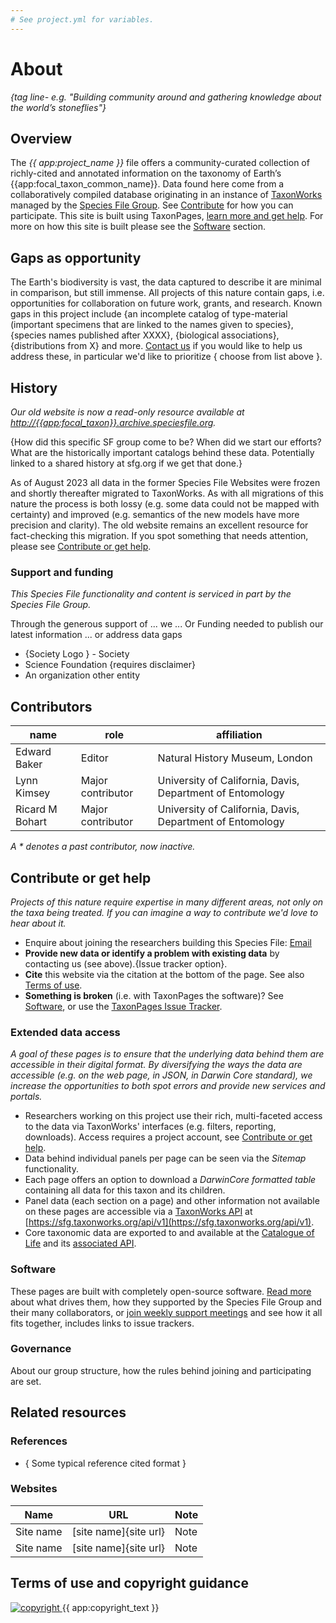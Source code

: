```yaml
---
# See project.yml for variables.
---
```

# About
_{tag line- e.g. "Building community around and gathering knowledge about the world’s stoneflies"}_

## Overview
The _{{ app:project_name }}_ file offers a community-curated collection of richly-cited and annotated information on the taxonomy of Earth’s {{app:focal_taxon_common_name}}. Data found here come from a collaboratively compiled database originating in an instance of [TaxonWorks](https://taxonworks.org) managed by the [Species File Group](https://speciesfilegroup.org). See [Contribute](#contribute-or-get-help) for how you can participate. This site is built using TaxonPages, [learn more and get help](https://github.com/SpeciesFileGroup/taxonpages). For more on how this site is built please see the [Software](#software) section.

## Gaps as opportunity
The Earth's biodiversity is vast, the data captured to describe it are minimal in comparison, but still immense. All projects of this nature contain gaps, i.e. opportunities for collaboration on future work, grants, and research. Known gaps in this project include {an incomplete catalog of type-material (important specimens that are linked to the names given to species}, {species names published after XXXX}, {biological associations}, {distributions from X} and more. [Contact us](#contribute-or-get-help) if you would like to help us address these, in particular we'd like to prioritize { choose from list above }.

## History
_Our old website is now a read-only resource available at [http://{{app:focal_taxon}}.archive.speciesfile.org](http://{{app:focal_taxon}}.archive.speciesfile.org)._

{How did this specific SF group come to be? When did we start our efforts? What are the historically important catalogs behind these data. Potentially linked to a shared history at sfg.org if we get that done.}

As of August 2023 all data in the former Species File Websites were frozen and shortly thereafter migrated to TaxonWorks. As with all migrations of this nature the process is both lossy (e.g. some data could not be mapped with certainty) and improved (e.g. semantics of the new models have more precision and clarity). The old website remains an excellent resource for fact-checking this migration. If you spot something that needs attention, please see [Contribute or get help](#contribute-or-get-help).

### Support and funding
_This Species File functionality and content is serviced in part by the Species File Group._

Through the generous support of ... we ...
Or Funding needed to publish our latest information ... or address data gaps

- {Society Logo } - Society
- Science Foundation {requires disclaimer}
- An organization other entity

## Contributors

|name|role|affiliation|
|----|----|-----------|
| Edward Baker | Editor | Natural History Museum, London |
| Lynn Kimsey | Major contributor | University of California, Davis, Department of Entomology |
| Ricard M Bohart | Major contributor | University of California, Davis, Department of Entomology |

_A \* denotes a past contributor, now inactive._

## Contribute or get help
_Projects of this nature require expertise in many different areas, not only on the taxa being treated. If you can imagine a way to contribute we'd love to hear about it._

- Enquire about joining the researchers building this Species File: <a href="mailto:{{app:contact_email}}">Email</a>
- **Provide new data or identify a problem with existing data** by contacting us (see above).{Issue tracker option}.
- **Cite** this website via the citation at the bottom of the page. See also [Terms of use](#terms-of-use-and-copyright-guidance).
- **Something is broken** (i.e. with TaxonPages the software)? See [Software](#software), or use the [TaxonPages Issue Tracker](https://github.com/SpeciesFileGroup/taxonpages/issues).

### Extended data access
_A goal of these pages is to ensure that the underlying data behind them are accessible in their digital format. By diversifying the ways the data are accessible (e.g. on the web page, in JSON, in Darwin Core standard), we increase the opportunities to both spot errors and provide new services and portals._

- Researchers working on this project use their rich, multi-faceted access to the data via TaxonWorks' interfaces (e.g. filters, reporting, downloads). Access requires a project account, see [Contribute or get help](#contribute-or-get-help).
- Data behind individual panels per page can be seen via the _Sitemap_ functionality.
- Each page offers an option to download a _DarwinCore formatted table_ containing all data for this taxon and its children.
- Panel data (each section on a page) and other information not available on these pages are accessible via a [TaxonWorks API](https://api.taxonworks.org) at [https://sfg.taxonworks.org/api/v1](https://sfg.taxonworks.org/api/v1).
- Core taxonomic data are exported to and available at the [Catalogue of Life]({https://link_to_root_taxon_page}) and its [associated API]({https://link_to_api_for_pertinent_dataset}).

### Software
These pages are built with completely open-source software. [Read more](http://speciesfilegroup.org/docs/taxonworks_in_production_at_sfg.html) about what drives them, how they supported by the Species File Group and their many collaborators, or [join weekly support meetings](https://speciesfilegroup.org/events.html) and see how it all fits together, includes links to issue trackers.

### Governance
About our group structure, how the rules behind joining and participating are set.

## Related resources

### References

* { Some typical reference cited format } 

### Websites

|Name|URL|Note|
|----|---|----|
| Site name | [site name]{site url} | Note |
| Site name | [site name]{site url} | Note |

## Terms of use and copyright guidance

<div class="flex items-center gap-2">
  <a
    class="min-w-fit"
    href="{{ app:copyright_image_link }}"
  >
    <img 
      src="{{ app:copyright_image }}" 
      alt="copyright" 
      class="m-0"
    >
  </a>
  <span>{{ app:copyright_text }}</span>
</div>

